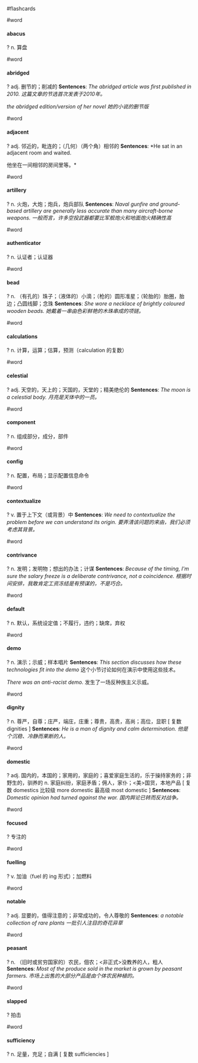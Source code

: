 #flashcards

#word
#### abacus
?
n. 算盘

#word
#### abridged
?
adj. 删节的；削减的
**Sentences**:
*The abridged article was first published in 2010.
这篇文章的节选首次发表于2010年。*

*the abridged edition/version of her novel
她的小说的删节版*

#word
#### adjacent
?
adj. 邻近的，毗连的；（几何）（两个角）相邻的
**Sentences**:
*He sat in an adjacent room and waited.

他坐在一间相邻的房间里等。*

#word
#### artillery
?
n. 火炮，大炮；炮兵，炮兵部队
**Sentences**:
*Naval gunfire and ground-based artillery are generally less accurate than many aircraft-borne weapons.
一般而言，许多空投武器都要比军舰炮火和地面炮火精确性高*

#word
#### authenticator
?
n. 认证者；认证器
<!--SR:!2025-02-21,3,250-->

#word
#### bead
?
n. （有孔的）珠子；（液体的）小滴；（枪的）圆形准星；（轮胎的）胎圈，胎边；凸圆线脚；念珠
**Sentences**:
*She wore a necklace of brightly coloured wooden beads.
她戴着一串由色彩鲜艳的木珠串成的项链。*

#word
#### calculations
?
n. 计算，运算；估算，预测（calculation 的复数）

#word
#### celestial
?
adj. 天空的，天上的；天国的，天堂的；精美绝伦的
**Sentences**:
*The moon is a celestial body.
月亮是天体中的一员。*

#word
#### component
?
n. 组成部分，成分，部件

#word
#### config
?
n. 配置，布局；显示配置信息命令

#word
#### contextualize
?
v. 置于上下文（或背景）中
**Sentences**:
*We need to contextualize the problem before we can understand its origin.
要弄清该问题的来由，我们必须考虑其背景。*

#word
#### contrivance
?
n. 发明；发明物；想出的办法；计谋
**Sentences**:
*Because of the timing, I'm sure the salary freeze is a deliberate contrivance, not a coincidence.
根据时间安排，我敢肯定工资冻结是有预谋的，不是巧合。*

#word
#### default
?
n. 默认，系统设定值；不履行，违约；缺席，弃权

#word
#### demo
?
n. 演示；示威；样本唱片
**Sentences**:
*This section discusses how these technologies fit into the demo*
这个小节讨论如何在演示中使用这些技术。

*There was an anti-racist demo.*
发生了一场反种族主义示威。

#word
#### dignity
?
n. 尊严，自尊；庄严，端庄，庄重；尊贵，高贵，高尚；高位，显职
[ 复数 dignities ]
**Sentences**:
*He is a man of dignity and calm determination.
他是个沉稳、冷静而果断的人。*

#word
#### domestic
?
adj. 国内的，本国的；家用的，家庭的；喜爱家庭生活的，乐于操持家务的；非野生的，驯养的
n. 家庭纠纷，家庭矛盾；佣人，家仆；<美>国货，本地产品
[ 复数 domestics 比较级 more domestic 最高级 most domestic ]
**Sentences**:
*Domestic opinion had turned against the war.
国内舆论已转而反对战争。*

#word
#### focused
?
专注的

#word
#### fuelling
?
v. 加油（fuel 的 ing 形式）；加燃料

#word
#### notable
?
adj. 显要的，值得注意的；非常成功的，令人尊敬的
**Sentences**:
*a notable collection of rare plants
一批引人注目的奇花异草*

#word
#### peasant
?
n. （旧时或贫穷国家的）农民，佃农；<非正式>没教养的人，粗人
**Sentences**:
*Most of the produce sold in the market is grown by peasant farmers.
市场上出售的大部分产品是由个体农民种植的。*

#word
#### slapped
?
拍击

#word
#### sufficiency
?
n. 足量，充足；自满
[ 复数 sufficiencies ]

